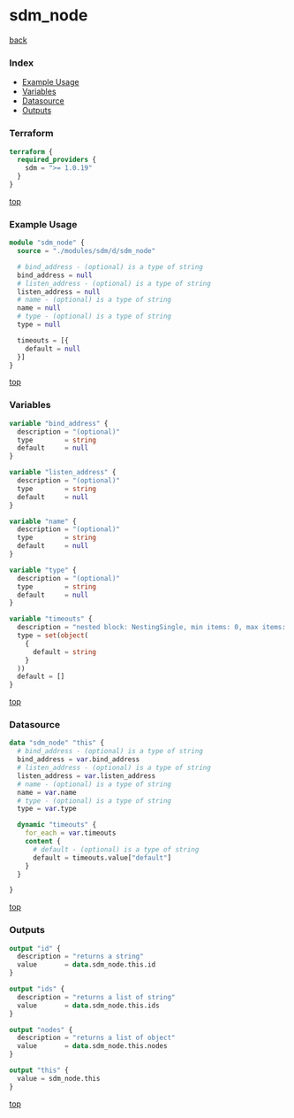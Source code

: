 # sdm_node

[back](../sdm.md)

### Index

- [Example Usage](#example-usage)
- [Variables](#variables)
- [Datasource](#datasource)
- [Outputs](#outputs)

### Terraform

```terraform
terraform {
  required_providers {
    sdm = ">= 1.0.19"
  }
}
```

[top](#index)

### Example Usage

```terraform
module "sdm_node" {
  source = "./modules/sdm/d/sdm_node"

  # bind_address - (optional) is a type of string
  bind_address = null
  # listen_address - (optional) is a type of string
  listen_address = null
  # name - (optional) is a type of string
  name = null
  # type - (optional) is a type of string
  type = null

  timeouts = [{
    default = null
  }]
}
```

[top](#index)

### Variables

```terraform
variable "bind_address" {
  description = "(optional)"
  type        = string
  default     = null
}

variable "listen_address" {
  description = "(optional)"
  type        = string
  default     = null
}

variable "name" {
  description = "(optional)"
  type        = string
  default     = null
}

variable "type" {
  description = "(optional)"
  type        = string
  default     = null
}

variable "timeouts" {
  description = "nested block: NestingSingle, min items: 0, max items: 0"
  type = set(object(
    {
      default = string
    }
  ))
  default = []
}
```

[top](#index)

### Datasource

```terraform
data "sdm_node" "this" {
  # bind_address - (optional) is a type of string
  bind_address = var.bind_address
  # listen_address - (optional) is a type of string
  listen_address = var.listen_address
  # name - (optional) is a type of string
  name = var.name
  # type - (optional) is a type of string
  type = var.type

  dynamic "timeouts" {
    for_each = var.timeouts
    content {
      # default - (optional) is a type of string
      default = timeouts.value["default"]
    }
  }

}
```

[top](#index)

### Outputs

```terraform
output "id" {
  description = "returns a string"
  value       = data.sdm_node.this.id
}

output "ids" {
  description = "returns a list of string"
  value       = data.sdm_node.this.ids
}

output "nodes" {
  description = "returns a list of object"
  value       = data.sdm_node.this.nodes
}

output "this" {
  value = sdm_node.this
}
```

[top](#index)